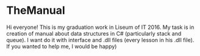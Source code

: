 # TheManual
Hi everyone!
This is my graduation work in Liseum of IT 2016.
My task is in creation of manual about data structures in C# (particularly stack and queue).
I want do it with interface and .dll files (every lesson in his .dll file).
If you wanted to help me, I would be happy)
